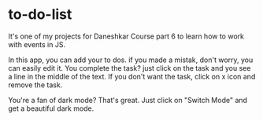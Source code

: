 # to-do-list
It's one of my projects for Daneshkar Course part 6 to learn how to work with events in JS.

In this app, you can add your to dos. if you made a mistak, don't worry, you can easily edit it. You complete the task? just click on the task and you see a line in the middle of the text.
If you don't want the task, click on x icon and remove the task.

You're a fan of dark mode? That's great. Just click on "Switch Mode" and get a beautiful dark mode.
